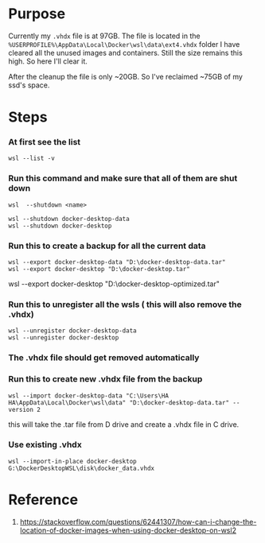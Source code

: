 # Purpose
Currently my `.vhdx` file is at 97GB. The file is located in the `%USERPROFILE%\AppData\Local\Docker\wsl\data\ext4.vhdx` folder
I have cleared all the unused images and containers. Still the size remains this high. So here I'll clear it.

After the cleanup the file is only ~20GB. So I've reclaimed ~75GB of my ssd's space.

# Steps


### At first see the list
```
wsl --list -v
```


### Run this command and make sure that all of them are shut down
```
wsl  --shutdown <name>

wsl --shutdown docker-desktop-data
wsl --shutdown docker-desktop
```

### Run this to create a backup for all the current data
```
wsl --export docker-desktop-data "D:\docker-desktop-data.tar"
wsl --export docker-desktop "D:\docker-desktop.tar"
```
wsl --export docker-desktop "D:\docker-desktop-optimized.tar"

### Run this to unregister all the wsls ( this will also remove the .vhdx)
```
wsl --unregister docker-desktop-data
wsl --unregister docker-desktop
```

### The .vhdx file should get removed automatically

### Run this to create new .vhdx file from the backup
```
wsl --import docker-desktop-data "C:\Users\HA HA\AppData\Local\Docker\wsl\data" "D:\docker-desktop-data.tar" --version 2
```
this will take the .tar file from D drive and create a .vhdx file in C drive.

### Use existing .vhdx
```
wsl --import-in-place docker-desktop G:\DockerDesktopWSL\disk\docker_data.vhdx
```



# Reference
1. https://stackoverflow.com/questions/62441307/how-can-i-change-the-location-of-docker-images-when-using-docker-desktop-on-wsl2